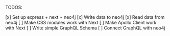TODOS:

[x] Set up express + next + neo4j
[x] Write data to neo4j
[x] Read data from neo4j
[ ] Make CSS modules work with Next
[ ] Make Apollo Client work with Next
[ ] Write simple GraphQL Schema
[ ] Connect GraphQL with neo4j
